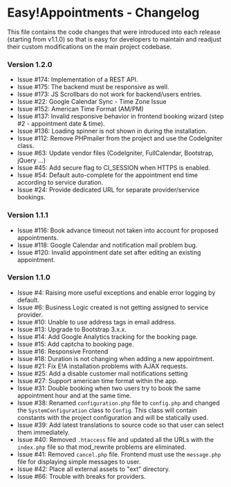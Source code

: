# Easy!Appointments - Changelog
This file contains the code changes that were introduced into each release
(starting from v1.1.0) so that is easy for developers to maintain and readjust
their custom modifications on the main project codebase.


### Version 1.2.0
- Issue #174: Implementation of a REST API.
- Issue #175: The backend must be responsive as well.
- Issue #173: JS Scrollbars do not work for backend/users entries.
- Issue #22: Google Calendar Sync - Time Zone Issue
- Issue #152: American Time Format (AM/PM)
- Issue #137: Invalid responsive behavior in frontend booking wizard (step #2 - appointment date & time).
- Issue #136: Loading spinner is not shown in during the installation.
- Issue #112: Remove PHPmailer from the project and use the CodeIgniter class.
- Issue #63: Update vendor files (CodeIgniter, FullCalendar, Bootstrap, jQuery ...)
- Issue #45: Add secure flag to CI_SESSION when HTTPS is enabled.
- Issue #54: Default auto-complete for the appointment end time according to service duration.
- Issue #24: Provide dedicated URL for separate provider/service bookings.

### Version 1.1.1
- Issue #116: Book advance timeout not taken into account for proposed appointments.
- Issue #118: Google Calendar and notification mail problem bug.
- Issue #120: Invalid appointment date set after editing an existing appointment.

### Version 1.1.0
- Issue #4: Raising more useful exceptions and enable error logging by default.
- Issue #6: Business Logic created is not getting assigned to service provider.
- Issue #10: Unable to use address tags in email address.
- Issue #13: Upgrade to Bootstrap 3.x.x.
- Issue #14: Add Google Analytics tracking for the booking page.
- Issue #15: Add captcha to booking page.
- Issue #16: Responsive Frontend
- Issue #18: Duration is not changing when adding a new appointment.
- Issue #21: Fix E!A installation problems with AJAX requests.
- Issue #25: Add a disable customer mail notifications setting
- Issue #27: Support american time format within the app.
- Issue #31: Double booking when two users try to book the same appointment hour and at the same time.
- Issue #38: Renamed `configuration.php` file to `config.php` and changed the `SystemConfiguration` class to `Config`. This class will contain constants with the project configuration and will be statically used.
- Issue #39: Add latest translations to source code so that user can select them immediately.
- Issue #40: Removed `.htaccess` file and updated all the URLs with the `index.php` file so that mod_rewrite problems are eliminated.
- Issue #41: Removed `cancel.php` file. Frontend must use the `message.php` file for displaying simple messages to user.
- Issue #42: Place all external assets to "ext" directory.
- Issue #66: Trouble with breaks for providers.

